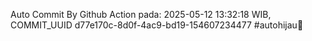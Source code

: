 Auto Commit By Github Action pada: 2025-05-12 13:32:18 WIB, COMMIT_UUID d77e170c-8d0f-4ac9-bd19-154607234477 #autohijau🗿
